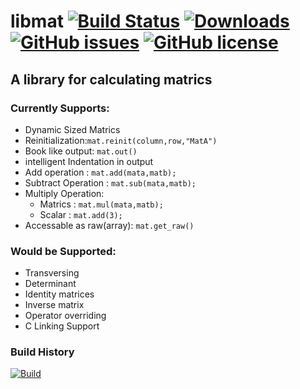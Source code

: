 # libmat [![Build Status](https://travis-ci.org/ahmubashshir/libmat.svg?branch=master)](https://travis-ci.org/ahmubashshir/libmat) [![Downloads](https://img.shields.io/github/downloads/ahmubashshir/libmat/total.svg)](https://github.com/ahmubashshir/libmat/releases/latest) [![GitHub issues](https://img.shields.io/github/issues/ahmubashshir/libmat.svg)](https://github.com/ahmubashshir/libmat/issues)  [![GitHub license](https://img.shields.io/github/license/ahmubashshir/libmat.svg)](https://github.com/ahmubashshir/libmat/blob/master/LICENSE)
## A library for calculating matrics

### Currently Supports:
- Dynamic Sized Matrics
- Reinitialization:`mat.reinit(column,row,"MatA")`
- Book like output: `mat.out()`
- intelligent Indentation in output
- Add operation : `mat.add(mata,matb);`
- Subtract Operation : `mat.sub(mata,matb);`
- Multiply Operation:
   *  Matrics : `mat.mul(mata,matb);`
   *  Scalar  : `mat.add(3);`
- Accessable as raw(array): `mat.get_raw()`

### Would be Supported:
- Transversing
- Determinant
- Identity matrices
- Inverse matrix
- Operator overriding
- C Linking Support
### Build History
[![Build](https://buildstats.info/travisci/chart/ahmubashshir/libmat?buildCount=7)](https://travis-ci.org/ahmubashshir/libmat/builds)
